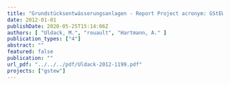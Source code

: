 ```yaml
---
title: "Grundstücksentwässerungsanlagen - Report Project acronym: GStEW"
date: 2012-01-01
publishDate: 2020-05-25T15:14:06Z
authors: [ "Uldack, M.", "rouault", "Hartmann, A." ]
publication_types: ["4"]
abstract: ""
featured: false
publication: ""
url_pdf: "../../../pdf/Uldack-2012-1199.pdf"
projects: ["gstew"]
---
```


